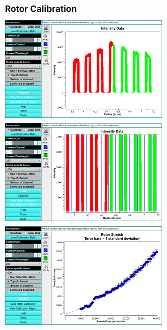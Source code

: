 # Rotor Calibration

![](/img/nav-us/utilities-rotor.png)

![](/img/nav-us/utilities-rotor-vertical.png)

![](/img/nav-us/utilities-rotor-stretch.png)